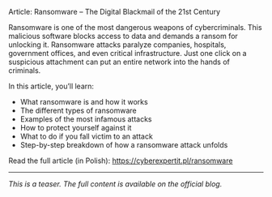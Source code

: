 Article: Ransomware – The Digital Blackmail of the 21st Century

Ransomware is one of the most dangerous weapons of cybercriminals. This malicious software blocks access to data and demands a ransom for unlocking it. Ransomware attacks paralyze companies, hospitals, government offices, and even critical infrastructure. Just one click on a suspicious attachment can put an entire network into the hands of criminals.

In this article, you’ll learn:
- What ransomware is and how it works
- The different types of ransomware
- Examples of the most infamous attacks
- How to protect yourself against it
- What to do if you fall victim to an attack
- Step-by-step breakdown of how a ransomware attack unfolds

Read the full article (in Polish): https://cyberexpertit.pl/ransomware

---

_This is a teaser. The full content is available on the official blog._
